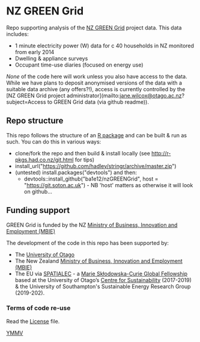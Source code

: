# NZ GREEN Grid
Repo supporting analysis of the [NZ GREEN Grid](https://www.otago.ac.nz/centre-sustainability/research/energy/otago050285.html) project data. This data includes:

 * 1 minute electricity power (W) data for c 40 households in NZ monitored from early 2014
 * Dwelling & appliance surveys
 * Occupant time-use diaries (focused on energy use)

_None_ of the code here will work unless you also have access to the data. While we have plans to deposit anonymised versions of the data with a suitable data archive (any offers?!), access is currently controlled by the [NZ GREEN Grid project administrator](mailto:jane.wilcox@otago.ac.nz?subject=Access to GREEN Grid data (via github readme)).

## Repo structure

This repo follows the structure of an [R package](https://github.com/ropensci/rrrpkg) and can be built & run as such. You can do this in various ways:

 * clone/fork the repo and then build & install locally (see http://r-pkgs.had.co.nz/git.html for tips)
 * install_url("https://github.com/hadley/stringr/archive/master.zip")
 * (untested) install.packages("devtools") and then:
     * devtools::install_github("ba1e12/nzGREENGrid", host = "https://git.soton.ac.uk") - NB 'host' matters as otherwise it will look on github...

## Funding support

GREEN Grid is funded by the NZ [Ministry of Business, Innovation and Employment (MBIE)](http://www.mbie.govt.nz/)

The development of the code in this repo has been supported by:

 * The [University of Otago](https://www.otago.ac.nz/)
 * The New Zealand [Ministry of Business, Innovation and Employment (MBIE)](http://www.mbie.govt.nz/)
 * The EU via [SPATIALEC](http://www.energy.soton.ac.uk/tag/spatialec/) - a [Marie Skłodowska-Curie Global Fellowship](http://ec.europa.eu/research/mariecurieactions/about-msca/actions/if/index_en.htm) based at the University of Otago’s [Centre for Sustainability](http://www.otago.ac.nz/centre-sustainability/staff/otago673896.html) (2017-2019) & the University of Southampton's Sustainable Energy Research Group (2019-202).
 
### Terms of code re-use

Read the [License](LICENSE) file.

[YMMV](http://en.wiktionary.org/wiki/YMMV)
